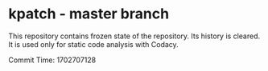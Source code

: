 # kpatch - master branch

This repository contains frozen state of the repository.
Its history is cleared. It is used only for static code
analysis with Codacy.

Commit Time: 1702707128